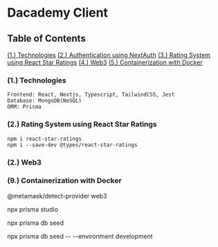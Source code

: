 # Dacademy Client

## Table of Contents

[(1.) Technologies](#1-technologies)
[(2.) Authentication using NextAuth](#1-technologies)
[(3.) Rating System using React Star Ratings](#1-technologies)
[(4.) Web3](#2-web3)
[(5.) Containerization with Docker](#9-containerization-with-docker)

### (1.) Technologies

    Frontend: React, Nextjs, Typescript, TailwindCSS, Jest
    Database: MongoDB(NoSQL)
    ORM: Prisma

### (2.) Rating System using React Star Ratings

    npm i react-star-ratings
    npm i --save-dev @types/react-star-ratings

### (2.) Web3

### (9.) Containerization with Docker

@metamask/detect-provider
web3

npx prisma studio

npx prisma db seed

npx prisma db seed -- --environment development

